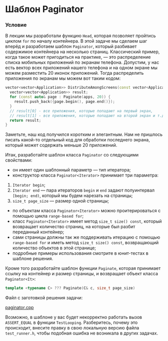 # Шаблон Paginator

### Условие

В лекции мы разработали функцию `Head`, которая позволяет пройтись циклом `for` по началу контейнера. В этой задаче мы сделаем шаг вперёд и разработаем шаблон `Paginator`, который разбивает содержимое контейнера на несколько страниц. Классический пример, когда такое может пригодиться на практике, — это распределение списка мобильных приложений по экранам телефона. Допустим, у нас есть вектор всех приложений нашего телефона и на одном экране мы можем разместить 20 иконок приложений. Тогда распределить приложения по экранам мы можем вот таким кодом:

```c++
vector<vector<Application>> DistributeAmongScreens(const vector<Application>& apps) {
  vector<vector<Application>> result;
  for (const auto& page : Paginate(apps, 20)) {
    result.push_back({page.begin(), page.end()});
  }
  // result[0] - все приложения, которые попадают на первый экран,
  // result[1] - все приложения, которые попадают на второй экран и т.д.
  return result;
}
```
Заметьте, наш код получился коротким и элегантным. Нам не пришлось писать какой-то отдельный код для обработки последнего экрана, который может содержать меньше 20 приложений.

Итак, разработайте шаблон класса `Paginator` со следующими свойствами:  

* он имеет один шаблонный параметр — тип итератора;
* конструктор класса `Paginator<Iterator>` принимает три параметра:
1) `Iterator begin`;
2) `Iterator end` — пара итераторов `begin` и `end` задают полуинтервал `[begin; end)`, который мы будем нарезать на страницы;
3) `size_t page_size` — размер одной страницы;
* по объектам класса `Paginator<Iterator>` можно проитерироваться с помощью цикла `range-based for`;
* класс `Paginator<Iterator>` имеет метод `size_t size() const`, который возвращает количество страниц, на которые был разбит переданный контейнер;
* сами страницы должны так же поддерживать итерацию с помощью `range-based for` и иметь метод `size_t size() const`, возвращающий количество объектов в этой странице;
* подробные примеры использования смотрите в юнит-тестах в шаблоне решения.

Кроме того разработайте шаблон функции `Paginate`, которая принимает ссылку на контейнер и размер страницы, и возвращает объект класса `Paginator<It>`:

```c++
template <typename C> ??? Paginate(C& c, size_t page_size)
```
Файл с заготовкой решения задачи:

[paginator.cpp](source/paginator.cpp)

Возможно, в шаблоне у вас будет некорректно работать вызов `ASSERT_EQUAL` в функции `TestLooping`. Разберитесь, почему это происходит, внесите правку в свою локальную версию файла `test_runner.h`, чтобы подобная ошибка не возникала в других задачах.
